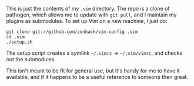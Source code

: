 This is just the contents of my `.vim` directory. The repo is a clone of
pathogen, which allows me to update with `git pull`, and I maintain my
plugins as submodules. To set up Vim on a new machine, I just do:

	git clone git://github.com/zenhack/vim-config .vim
	cd .vim
	./setup.sh

The setup script creates a symlink `~/.vimrc` -> `~/.vim/vimrc`, and
checks out the submodules.

This isn't meant to be fit for general use, but it's handy for me to
have it available, and if it happens to be a useful reference to
someone then great.
